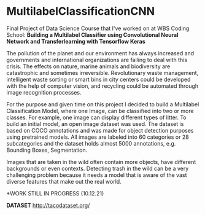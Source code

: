 # MultilabelClassificationCNN
Final Project of Data Science Course that I've worked on at WBS Coding School:
**Building a Multilabel Classifier using Convolutional Neural Network and Transferlearning with Tensorflow Keras**

The pollution of the planet and our environment has always increased and governments and international organizations are failing to deal with this crisis. The effects on nature, marine animals and biodiversity are catastrophic and sometimes irreversible. Revolutionary waste management, intelligent waste sorting or smart bins in city centers could be developed with the help of computer vision, and recycling could be automated through image recognition processes.

For the purpose and given time on this project I decided to build a Multilabel Classification Model, where one Image, can be classified into two or more classes. For example, one image can display different types of litter. 
To build an initial model, an open image dataset was used. The dataset is based on COCO annotations and was made for object detection purposes using pretrained models. All images are labeled into 60 categories or 28 subcategories and the dataset holds almost 5000 annotations, e.g. Bounding Boxes, Segmentation. 

Images that are taken in the wild often contain more objects, have different backgrounds or even contexts. Detecting trash in the wild can be a very challenging problem because it needs a model that is aware of the vast diverse features that make out the real world. 

*WORK STILL IN PROGRESS (10.12.21)



**DATASET**
http://tacodataset.org/

